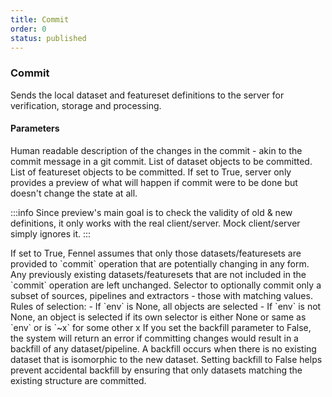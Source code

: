 ```yaml
---
title: Commit
order: 0
status: published
---
```


### Commit


Sends the local dataset and featureset definitions to the server for verification,
storage and processing.

#### Parameters
<Expandable title="message" type="str">
Human readable description of the changes in the commit - akin to the commit 
message in a git commit.
</Expandable>

<Expandable title="datasets" type="List[Dataset]" defaultVal="[]">
List of dataset objects to be committed.
</Expandable>

<Expandable title="featuresets" type="List[Featureset]" defaultVal="[]">
List of featureset objects to be committed.
</Expandable>

<Expandable title="preview" type="bool" defaultVal="False">
If set to True, server only provides a preview of what will happen if commit were
to be done but doesn't change the state at all.

:::info
Since preview's main goal is to check the validity of old & new definitions, 
it only works with the real client/server. Mock client/server simply ignores it.
:::
</Expandable>

<Expandable title="incremental" type="bool" defaultVal="False">
If set to True, Fennel assumes that only those datasets/featuresets are
provided to `commit` operation that are potentially changing in any form. Any 
previously existing datasets/featuresets that are not included in the `commit` 
operation are left unchanged.
</Expandable>

<Expandable title="env" type="Optional[str]" defaultVal="None">
Selector to optionally commit only a subset of sources, pipelines and extractors -
those with matching values. Rules of selection:
- If `env` is None, all objects are selected
- If `env` is not None, an object is selected if its own selector is either None
  or same as `env` or is `~x` for some other x
</Expandable>

<Expandable title="backfill" type="bool" defaultVal="True">
If you set the backfill parameter to False, the system will return an error if committing changes would result in a backfill of any dataset/pipeline.
A backfill occurs when there is no existing dataset that is isomorphic to the new dataset.
Setting backfill to False helps prevent accidental backfill by ensuring that only datasets matching the existing structure are committed.
</Expandable>

<pre snippet="api-reference/client/commit#basic" status="success"
    message="Silver source and no extractor are committed">
</pre>

<pre snippet="api-reference/client/commit#incremental" status="success"
    message="Second commit adds a featureset & leaves dataset unchanged">
</pre>

<pre snippet="api-reference/client/commit#backfill" status="success"
    message="Backfill param will prevent backfill of Transaction dataset when committing to main branch">
</pre>
